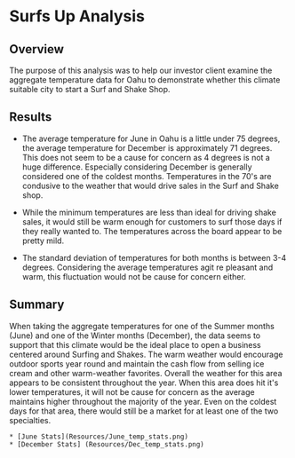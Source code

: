 # Surfs Up Analysis

## Overview

The purpose of this analysis was to help our investor client examine the aggregate temperature data for Oahu to demonstrate whether this climate suitable city to start a Surf and Shake Shop. 

## Results

* The average temperature for June in Oahu is a little under 75 degrees, the average temperature for December is approximately 71 degrees. This does not seem to be a cause for concern as 4 degrees is not a huge difference. Especially considering December is generally considered one of the coldest months. Temperatures in the 70's are condusive to the weather that would drive sales in the Surf and Shake shop. 

* While the minimum temperatures are less than ideal for driving shake sales, it would still be warm enough for customers to surf those days if they really wanted to. The temperatures across the board appear to be pretty mild. 


* The standard deviation of temperatures for both months is between 3-4 degrees. Considering the average temperatures agit re pleasant and warm, this fluctuation would not be cause for concern either. 


## Summary

When taking the aggregate temperatures for one of the Summer months (June) and one of the Winter months (December), the data seems to support that this climate would be the ideal place to open a business centered around Surfing and Shakes. The warm weather would encourage outdoor sports year round and maintain the cash flow from selling ice cream and other warm-weather favorites. Overall the weather for this area appears to be consistent throughout the year. When this area does hit it's lower temperatures, it will not be cause for concern as the average maintains higher throughout the majority of the year. Even on the coldest days for that area, there would still be a market for at least one of the two specialties. 

	* [June Stats](Resources/June_temp_stats.png)
	* [December Stats] (Resources/Dec_temp_stats.png)